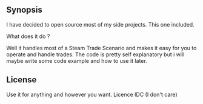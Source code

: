 ## Synopsis

I have decided to open source most of my side projects. This one included.

What does it do ?

Well it handles most of a Steam Trade Scenario and makes it easy for you to operate and handle trades.
The code is pretty self explanatory but i will maybe write some code example and how to use it later.

## License

Use it for anything and however you want. Licence IDC (I don't care)
